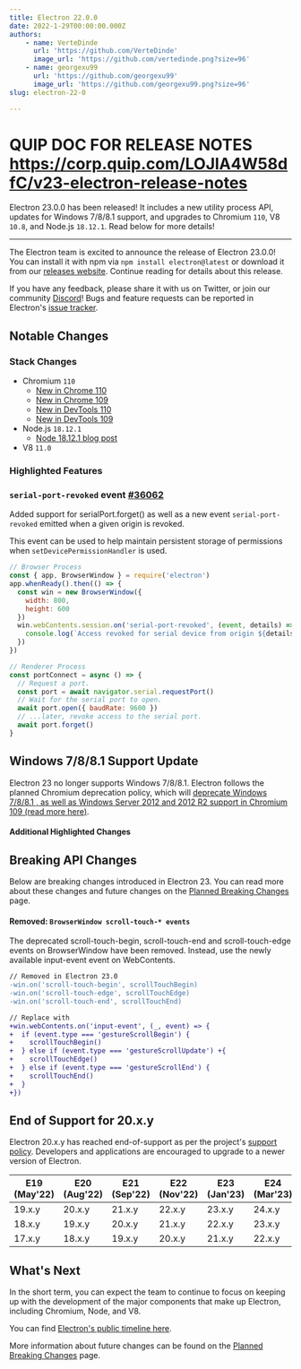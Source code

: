 ```yaml
---
title: Electron 22.0.0
date: 2022-1-29T00:00:00.000Z
authors:
    - name: VerteDinde
      url: 'https://github.com/VerteDinde'
      image_url: 'https://github.com/vertedinde.png?size=96'
    - name: georgexu99
      url: 'https://github.com/georgexu99'
      image_url: 'https://github.com/georgexu99.png?size=96'
slug: electron-22-0

---
```


# QUIP DOC FOR RELEASE NOTES https://corp.quip.com/LOJlA4W58dfC/v23-electron-release-notes
Electron 23.0.0 has been released! It includes a new utility process API, updates for Windows 7/8/8.1 support, and upgrades to Chromium `110`, V8 `10.8`, and Node.js `18.12.1`. Read below for more details!

---

The Electron team is excited to announce the release of Electron 23.0.0! You can install it with npm via `npm install electron@latest` or download it from our [releases website](https://releases.electronjs.org/releases/stable). Continue reading for details about this release.

If you have any feedback, please share it with us on Twitter, or join our community [Discord](https://discord.com/invite/electronjs)! Bugs and feature requests can be reported in Electron's [issue tracker](https://github.com/electron/electron/issues).

## Notable Changes

### Stack Changes

* Chromium `110`
    * [New in Chrome 110](https://developer.chrome.com/blog/new-in-chrome-110/)
    * [New in Chrome 109](https://developer.chrome.com/blog/new-in-chrome-109/)
    * [New in DevTools 110](https://developer.chrome.com/blog/new-in-devtools-110/)
    * [New in DevTools 109](https://developer.chrome.com/blog/new-in-devtools-109/)
* Node.js `18.12.1`
    * [Node 18.12.1 blog post](https://nodejs.org/en/blog/release/v18.12.1/)
* V8 `11.0`

### Highlighted Features


### `serial-port-revoked` event [#36062](https://github.com/electron/electron/pull/36062)

Added support for serialPort.forget() as well as a new event `serial-port-revoked` emitted when a given origin is revoked.

This event can be used to help maintain persistent storage of permissions when `setDevicePermissionHandler` is used.

```js
// Browser Process
const { app, BrowserWindow } = require('electron')
app.whenReady().then(() => {
  const win = new BrowserWindow({
    width: 800,
    height: 600
  })
  win.webContents.session.on('serial-port-revoked', (event, details) => {
    console.log(`Access revoked for serial device from origin ${details.origin}`)
  })
})
```
```js
// Renderer Process
const portConnect = async () => {
  // Request a port.
  const port = await navigator.serial.requestPort()
  // Wait for the serial port to open.
  await port.open({ baudRate: 9600 })
  // ...later, revoke access to the serial port.
  await port.forget()
}
```


## Windows 7/8/8.1 Support Update

Electron 23 no longer supports Windows 7/8/8.1. Electron follows the planned Chromium deprecation policy, which will [deprecate Windows 7/8/8.1 , as well as Windows Server 2012 and 2012 R2 support in Chromium 109 (read more here)](https://support.google.com/chrome/thread/185534985/sunsetting-support-for-windows-7-8-8-1-in-early-2023?hl=en).

#### Additional Highlighted Changes 

## Breaking API Changes

Below are breaking changes introduced in Electron 23. You can read more about these changes and future changes on the [Planned Breaking Changes](https://github.com/electron/electron/blob/main/docs/breaking-changes.md) page.

#### Removed: `BrowserWindow scroll-touch-* events`

The deprecated scroll-touch-begin, scroll-touch-end and scroll-touch-edge events on BrowserWindow have been removed. Instead, use the newly available input-event event on WebContents.

```diff
// Removed in Electron 23.0
-win.on('scroll-touch-begin', scrollTouchBegin)
-win.on('scroll-touch-edge', scrollTouchEdge)
-win.on('scroll-touch-end', scrollTouchEnd)

// Replace with
+win.webContents.on('input-event', (_, event) => {
+  if (event.type === 'gestureScrollBegin') {
+    scrollTouchBegin()
+  } else if (event.type === 'gestureScrollUpdate') +{
+    scrollTouchEdge()
+  } else if (event.type === 'gestureScrollEnd') {
+    scrollTouchEnd()
+  }
+})
```

## End of Support for 20.x.y

Electron 20.x.y has reached end-of-support as per the project's [support policy](https://www.electronjs.org/docs/latest/tutorial/electron-timelines#version-support-policy). Developers and applications are encouraged to upgrade to a newer version of Electron.

| E19 (May'22) | E20 (Aug'22) | E21 (Sep'22) | E22 (Nov'22) | E23 (Jan'23) | E24 (Mar'23) |
| ------------ | ------------ | ------------ | ------------ | ------------ | ------------ |
| 19.x.y       | 20.x.y       | 21.x.y       | 22.x.y       | 23.x.y       | 24.x.y       |
| 18.x.y       | 19.x.y       | 20.x.y       | 21.x.y       | 22.x.y       | 23.x.y       
| 17.x.y       | 18.x.y       | 19.x.y       | 20.x.y       | 21.x.y       | 22.x.y       |

## What's Next

In the short term, you can expect the team to continue to focus on keeping up with the development of the major components that make up Electron, including Chromium, Node, and V8.

You can find [Electron's public timeline here](https://www.electronjs.org/docs/latest/tutorial/electron-timelines).

More information about future changes can be found on the [Planned Breaking Changes](https://github.com/electron/electron/blob/main/docs/breaking-changes.md) page.
